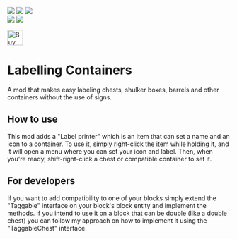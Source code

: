 ![](https://img.shields.io/badge/modloader-fabric-brightgreen) ![](https://img.shields.io/badge/environment-client%20%2F%20server-yellow) ![](https://img.shields.io/badge/license-MIT-blue)
<br/>
![](https://img.shields.io/curseforge/dt/844270?logo=curseforge&logoColor=f16436&label=%20Curseforge&color=2d2d2d) ![](https://img.shields.io/modrinth/dt/b2T42hfY?logo=modrinth&logoColor=1bd96a&label=%20Modrinth&color=2d2d2d)

<a href='https://ko-fi.com/infinituum' target='_blank'><img height=35 src='https://uploads-ssl.webflow.com/5c14e387dab576fe667689cf/61e11d430afb112ea33c3aa5_Button-1-p-500.png' alt='Buy Me a Coffee at ko-fi.com' /></a>

# Labelling Containers

A mod that makes easy labeling chests, shulker boxes, barrels and other containers without the use of signs.

## How to use

This mod adds a "Label printer" which is an item that can set a name and an icon to a container. To use it, simply right-click the item while holding it, and it will open a menu where you can set your icon and label. Then, when you're ready, shift-right-click a chest or compatible container to set it.

## For developers

If you want to add compatibility to one of your blocks simply extend the "Taggable" interface on your block's block entity and implement the methods. If you intend to use it on a block that can be double (like a double chest) you can follow my approach on how to implement it using the "TaggableChest" interface.
